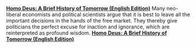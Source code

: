 [**Homo Deus: A Brief History of Tomorrow (English Edition)**](http://amzn.eu/gzzg6A7)
Many neo-liberal economists and political scientists argue that it is best to leave all the important decisions in the hands of the free market. They thereby give politicians the perfect excuse for inaction and ignorance, which are reinterpreted as profound wisdom.
[**Homo Deus: A Brief History of Tomorrow (English Edition)**](http://amzn.eu/0Zq6KON)